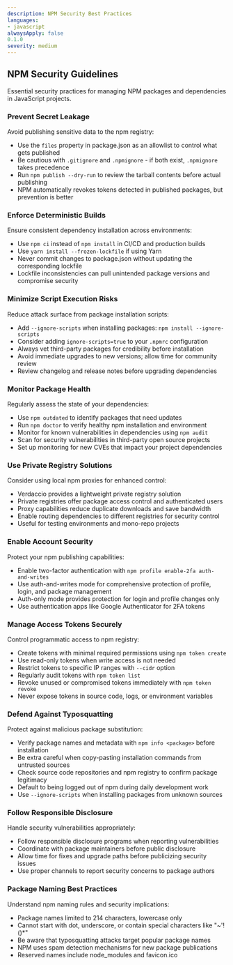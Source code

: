 ```yaml
---
description: NPM Security Best Practices
languages:
- javascript
alwaysApply: false
0.1.0
severity: medium
---
```


## NPM Security Guidelines

Essential security practices for managing NPM packages and dependencies in JavaScript projects.

### Prevent Secret Leakage

Avoid publishing sensitive data to the npm registry:
- Use the `files` property in package.json as an allowlist to control what gets published
- Be cautious with `.gitignore` and `.npmignore` - if both exist, `.npmignore` takes precedence
- Run `npm publish --dry-run` to review the tarball contents before actual publishing
- NPM automatically revokes tokens detected in published packages, but prevention is better

### Enforce Deterministic Builds

Ensure consistent dependency installation across environments:
- Use `npm ci` instead of `npm install` in CI/CD and production builds
- Use `yarn install --frozen-lockfile` if using Yarn
- Never commit changes to package.json without updating the corresponding lockfile
- Lockfile inconsistencies can pull unintended package versions and compromise security

### Minimize Script Execution Risks

Reduce attack surface from package installation scripts:
- Add `--ignore-scripts` when installing packages: `npm install --ignore-scripts`
- Consider adding `ignore-scripts=true` to your `.npmrc` configuration
- Always vet third-party packages for credibility before installation
- Avoid immediate upgrades to new versions; allow time for community review
- Review changelog and release notes before upgrading dependencies

### Monitor Package Health

Regularly assess the state of your dependencies:
- Use `npm outdated` to identify packages that need updates
- Run `npm doctor` to verify healthy npm installation and environment
- Monitor for known vulnerabilities in dependencies using `npm audit`
- Scan for security vulnerabilities in third-party open source projects
- Set up monitoring for new CVEs that impact your project dependencies

### Use Private Registry Solutions

Consider using local npm proxies for enhanced control:
- Verdaccio provides a lightweight private registry solution
- Private registries offer package access control and authenticated users
- Proxy capabilities reduce duplicate downloads and save bandwidth
- Enable routing dependencies to different registries for security control
- Useful for testing environments and mono-repo projects

### Enable Account Security

Protect your npm publishing capabilities:
- Enable two-factor authentication with `npm profile enable-2fa auth-and-writes`
- Use auth-and-writes mode for comprehensive protection of profile, login, and package management
- Auth-only mode provides protection for login and profile changes only
- Use authentication apps like Google Authenticator for 2FA tokens

### Manage Access Tokens Securely

Control programmatic access to npm registry:
- Create tokens with minimal required permissions using `npm token create`
- Use read-only tokens when write access is not needed
- Restrict tokens to specific IP ranges with `--cidr` option
- Regularly audit tokens with `npm token list`
- Revoke unused or compromised tokens immediately with `npm token revoke`
- Never expose tokens in source code, logs, or environment variables

### Defend Against Typosquatting

Protect against malicious package substitution:
- Verify package names and metadata with `npm info <package>` before installation
- Be extra careful when copy-pasting installation commands from untrusted sources
- Check source code repositories and npm registry to confirm package legitimacy
- Default to being logged out of npm during daily development work
- Use `--ignore-scripts` when installing packages from unknown sources

### Follow Responsible Disclosure

Handle security vulnerabilities appropriately:
- Follow responsible disclosure programs when reporting vulnerabilities
- Coordinate with package maintainers before public disclosure
- Allow time for fixes and upgrade paths before publicizing security issues
- Use proper channels to report security concerns to package authors

### Package Naming Best Practices

Understand npm naming rules and security implications:
- Package names limited to 214 characters, lowercase only
- Cannot start with dot, underscore, or contain special characters like "~\'!()*"
- Be aware that typosquatting attacks target popular package names
- NPM uses spam detection mechanisms for new package publications
- Reserved names include node_modules and favicon.ico